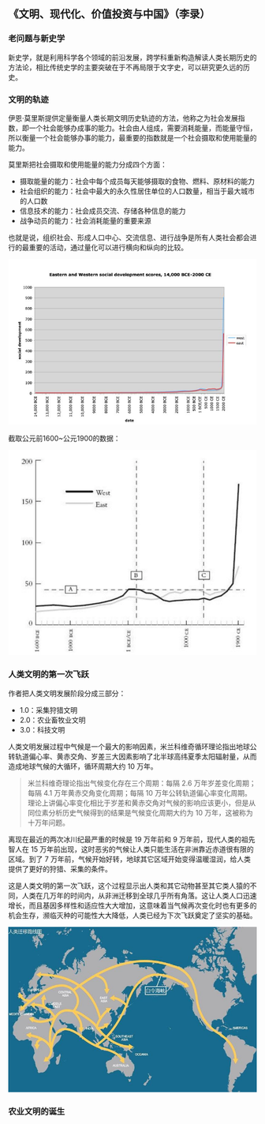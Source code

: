 ## 《文明、现代化、价值投资与中国》（李录）


### 老问题与新史学

新史学，就是利用科学各个领域的前沿发展，跨学科重新构造解读人类长期历史的方法论，相比传统史学的主要突破在于不再局限于文字史，可以研究更久远的历史。


### 文明的轨迹

伊恩·莫里斯提供定量衡量人类长期文明历史轨迹的方法，他称之为社会发展指数，即一个社会能够办成事的能力。社会由人组成，需要消耗能量，而能量守恒，所以衡量一个社会能够办事的能力，最重要的指数就是一个社会摄取和使用能量的能力。

莫里斯把社会摄取和使用能量的能力分成四个方面：

* 摄取能量的能力：社会中每个成员每天能够摄取的食物、燃料、原材料的能力
* 社会组织的能力：社会中最大的永久性居住单位的人口数量，相当于最大城市的人口数
* 信息技术的能力：社会成员交流、存储各种信息的能力
* 战争动员的能力：社会消耗能量的重要来源

也就是说，组织社会、形成人口中心、交流信息、进行战争是所有人类社会都会进行的最重要的活动，通过量化可以进行横向和纵向的比较。

![](book-civilization-modernization-value-investment-china/ian-morris-social-development.png)

截取公元前1600~公元1900的数据：

![](book-civilization-modernization-value-investment-china/ian-morris-social-development-1600bce-1900ce.png)


### 人类文明的第一次飞跃

作者把人类文明发展阶段分成三部分：

* 1.0：采集狩猎文明
* 2.0：农业畜牧业文明
* 3.0：科技文明

人类文明发展过程中气候是一个最大的影响因素，米兰科维奇循环理论指出地球公转轨道偏心率、黄赤交角、岁差三大因素影响了北半球高纬夏季太阳辐射量，从而造成地球气候的大循环，循环周期大约 10 万年。

> 米兰科维奇理论指出气候变化存在三个周期：每隔 2.6 万年岁差变化周期；每隔 4.1 万年黄赤交角变化周期；每隔 10 万年公转轨道偏心率变化周期。理论上讲偏心率变化相比于岁差和黄赤交角对气候的影响应该更小，但是从同位素分析历史气候得到的结果是气候变化周期大约为 10 万年，这被称为十万年问题。

离现在最近的两次冰川纪最严重的时候是 19 万年前和 9 万年前，现代人类的祖先智人在 15 万年前出现，这时恶劣的气候让人类只能生活在非洲靠近赤道很有限的区域。到了 7 万年前，气候开始好转，地球其它区域开始变得温暖湿润，给人类提供了更好的狩猎、采集的条件。

这是人类文明的第一次飞跃，这个过程显示出人类和其它动物甚至其它类人猿的不同，人类在几万年的时间内，从非洲迁移到全球几乎所有角落。这让人类人口迅速增长，而且基因多样性和适应性大大增加，这意味着当气候再次变化时也有更多的机会生存，濒临灭种的可能性大大降低，人类已经为下次飞跃奠定了坚实的基础。

![](book-civilization-modernization-value-investment-china/human-migration.jpg)


### 农业文明的诞生


